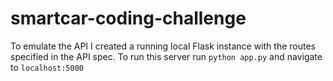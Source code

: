# smartcar-coding-challenge

To emulate the API I created a running local Flask instance with the routes specified in the API spec. To run this
server run `python app.py` and navigate to `localhost:5000`